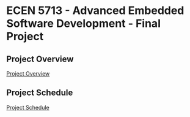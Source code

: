 # ECEN 5713 - Advanced Embedded Software Development - Final Project

## Project Overview

[Project Overview](https://github.com/cu-ecen-aeld/final-project-Suhas-Reddy-S/wiki/Project-Overview)

## Project Schedule

[Project Schedule](https://github.com/cu-ecen-aeld/final-project-Suhas-Reddy-S/wiki/_new)
